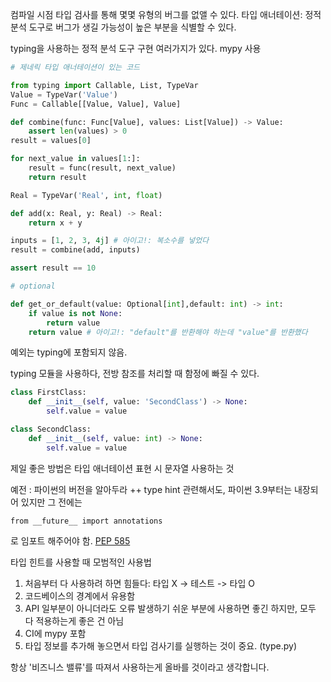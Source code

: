 ---
---

컴파일 시점 타입 검사를 통해 몇몇 유형의 버그를 없앨 수 있다.
타입 애너테이션: 정적 분석 도구로 버그가 생길 가능성이 높은 부분을 식별할 수 있다.

typing을 사용하는 정적 분석 도구 구현 여러가지가 있다.
mypy 사용

```python
# 제네릭 타입 애너테이션이 있는 코드

from typing import Callable, List, TypeVar
Value = TypeVar('Value')
Func = Callable[[Value, Value], Value]

def combine(func: Func[Value], values: List[Value]) -> Value:
	assert len(values) > 0
result = values[0]

for next_value in values[1:]:
	result = func(result, next_value)
	return result

Real = TypeVar('Real', int, float)

def add(x: Real, y: Real) -> Real:
	return x + y

inputs = [1, 2, 3, 4j] # 아이고!: 복소수를 넣었다
result = combine(add, inputs)

assert result == 10

# optional

def get_or_default(value: Optional[int],default: int) -> int:
	if value is not None:
		return value
	return value # 아이고!: "default"를 반환해야 하는데 "value"를 반환했다

```

예외는 typing에 포함되지 않음.

typing 모듈을 사용하다, 전방 참조를 처리할 때 함정에 빠질 수 있다.
```python
class FirstClass:
	def __init__(self, value: 'SecondClass') -> None:
		self.value = value

class SecondClass:
	def __init__(self, value: int) -> None:
		self.value = value
```

제일 좋은 방법은 타입 애너테이션 표현 시 문자열 사용하는 것

예전 : 파이썬의 버전을 알아두라
++ type hint 관련해서도, 파이썬 3.9부터는 내장되어 있지만 그 전에는
```
from __future__ import annotations
```
로 임포트 해주어야 함. [PEP 585](https://peps.python.org/pep-0585/)


타입 힌트를 사용할 때 모범적인 사용법
1. 처음부터 다 사용하려 하면 힘들다: 타입 X -> 테스트 -> 타입 O
2. 코드베이스의 경계에서 유용함
3. API 일부분이 아니더라도 오류 발생하기 쉬운 부분에 사용하면 좋긴 하지만, 모두 다 적용하는게 좋은 건 아님
4. CI에 mypy 포함
5. 타입 정보를 추가해 놓으면서 타입 검사기를 실행하는 것이 중요. (type.py)

항상 '비즈니스 밸류'를 따져서 사용하는게 올바를 것이라고 생각합니다.